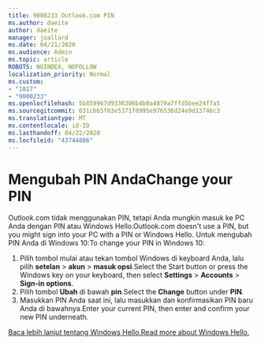 ```yaml
---
title: 9000233 Outlook.com PIN
ms.author: daeite
author: daeite
manager: joallard
ms.date: 04/21/2020
ms.audience: Admin
ms.topic: article
ROBOTS: NOINDEX, NOFOLLOW
localization_priority: Normal
ms.custom:
- "1817"
- "9000233"
ms.openlocfilehash: 5b859967d9336306b4b0a4879a7ffd5bee24f7a5
ms.sourcegitcommit: 631cbb5f03e5371f0995e976536d24e9d13746c3
ms.translationtype: MT
ms.contentlocale: id-ID
ms.lasthandoff: 04/22/2020
ms.locfileid: "43744886"
---
```

# <a name="change-your-pin"></a><span data-ttu-id="836df-102">Mengubah PIN Anda</span><span class="sxs-lookup"><span data-stu-id="836df-102">Change your PIN</span></span>

<span data-ttu-id="836df-103">Outlook.com tidak menggunakan PIN, tetapi Anda mungkin masuk ke PC Anda dengan PIN atau Windows Hello.</span><span class="sxs-lookup"><span data-stu-id="836df-103">Outlook.com doesn't use a PIN, but you might sign into your PC with a PIN or Windows Hello.</span></span> <span data-ttu-id="836df-104">Untuk mengubah PIN Anda di Windows 10:</span><span class="sxs-lookup"><span data-stu-id="836df-104">To change your PIN in Windows 10:</span></span>

1. <span data-ttu-id="836df-105">Pilih tombol mulai atau tekan tombol Windows di keyboard Anda, lalu pilih **setelan** > **akun** > **masuk opsi**.</span><span class="sxs-lookup"><span data-stu-id="836df-105">Select the Start button or press the Windows key on your keyboard, then select **Settings** > **Accounts** > **Sign-in options**.</span></span>
2. <span data-ttu-id="836df-106">Pilih tombol **Ubah** di bawah **pin**.</span><span class="sxs-lookup"><span data-stu-id="836df-106">Select the **Change** button under **PIN**.</span></span>
3. <span data-ttu-id="836df-107">Masukkan PIN Anda saat ini, lalu masukkan dan konfirmasikan PIN baru Anda di bawahnya.</span><span class="sxs-lookup"><span data-stu-id="836df-107">Enter your current PIN, then enter and confirm your new PIN underneath.</span></span>

[<span data-ttu-id="836df-108">Baca lebih lanjut tentang Windows Hello.</span><span class="sxs-lookup"><span data-stu-id="836df-108">Read more about Windows Hello.</span></span>](https://support.microsoft.com/help/17215/)
